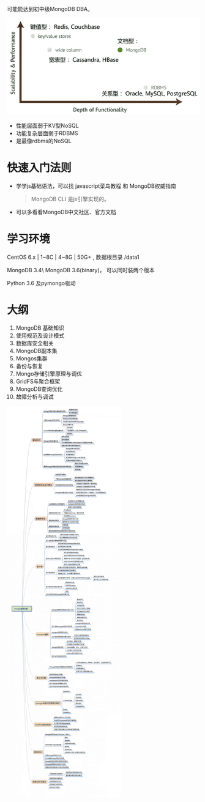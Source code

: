 可能能达到初中级MongoDB DBA。



![ ](.pics/image-20201117144211688.png)

- 性能层面弱于KV型NoSQL
- 功能复杂层面弱于RDBMS
- 是最像rdbms的NoSQL



# 快速入门法则

- 学学js基础语法，可以找 javascript菜鸟教程 和 MongoDB权威指南

  > MongoDB CLI 是js引擎实现的。

- 可以多看看MongoDB中文社区、官方文档

# 学习环境

CentOS 6.x | 1~8C | 4~8G | 50G+ , 数据根目录 /data1

MongoDB 3.4\ MongoDB 3.6(binary)， 可以同时装两个版本

Python 3.6 及pymongo驱动





# 大纲

1. MongoDB 基础知识
2. 使用规范及设计模式
3. 数据库安全相关
4. MongoDB副本集
5. Mongos集群
6. 备份与恢复
7. Mongo存储引擎原理与调优
8. GridFS与聚合框架
9. MongoDB查询优化
10. 故障分析与调试

![ ](.pics/image-20201117150705279.png)


